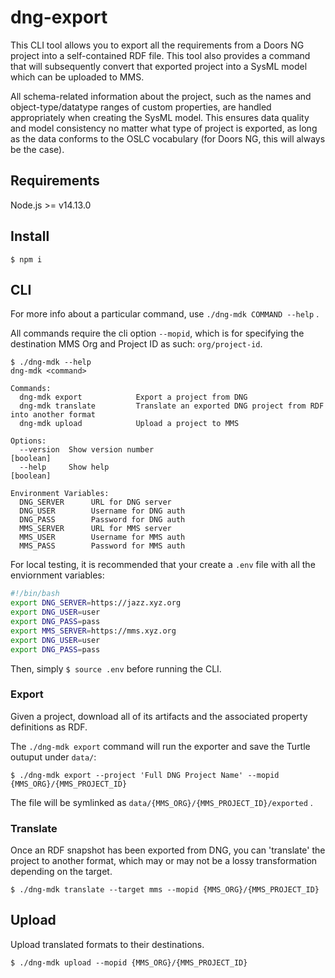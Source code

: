 # dng-export

This CLI tool allows you to export all the requirements from a Doors NG project into a self-contained RDF file. This tool also provides a command that will subsequently convert that exported project into a SysML model which can be uploaded to MMS.

All schema-related information about the project, such as the names and object-type/datatype ranges of custom properties, are handled appropriately when creating the SysML model. This ensures data quality and model consistency no matter what type of project is exported, as long as the data conforms to the OSLC vocabulary (for Doors NG, this will always be the case).

## Requirements
Node.js >= v14.13.0

## Install

```console
$ npm i
```

## CLI

For more info about a particular command, use `./dng-mdk COMMAND --help` .

All commands require the cli option `--mopid`, which is for specifying the destination MMS Org and Project ID as such: `org/project-id`.

```console
$ ./dng-mdk --help
dng-mdk <command>

Commands:
  dng-mdk export            Export a project from DNG
  dng-mdk translate         Translate an exported DNG project from RDF into another format
  dng-mdk upload            Upload a project to MMS

Options:
  --version  Show version number                                       [boolean]
  --help     Show help                                                 [boolean]

Environment Variables:
  DNG_SERVER      URL for DNG server
  DNG_USER        Username for DNG auth
  DNG_PASS        Password for DNG auth
  MMS_SERVER      URL for MMS server
  MMS_USER        Username for MMS auth
  MMS_PASS        Password for MMS auth
```

For local testing, it is recommended that your create a `.env` file with all the enviornment variables:
```bash
#!/bin/bash
export DNG_SERVER=https://jazz.xyz.org
export DNG_USER=user
export DNG_PASS=pass
export MMS_SERVER=https://mms.xyz.org
export DNG_USER=user
export DNG_PASS=pass
```

Then, simply `$ source .env` before running the CLI.


### Export

Given a project, download all of its artifacts and the associated property definitions as RDF.

The `./dng-mdk export` command will run the exporter and save the Turtle outuput under `data/`:
```console
$ ./dng-mdk export --project 'Full DNG Project Name' --mopid {MMS_ORG}/{MMS_PROJECT_ID}
```

The file will be symlinked as `data/{MMS_ORG}/{MMS_PROJECT_ID}/exported` .


### Translate

Once an RDF snapshot has been exported from DNG, you can 'translate' the project to another format, which may or may not be a lossy transformation depending on the target.

```console
$ ./dng-mdk translate --target mms --mopid {MMS_ORG}/{MMS_PROJECT_ID}
```


## Upload

Upload translated formats to their destinations.

```console
$ ./dng-mdk upload --mopid {MMS_ORG}/{MMS_PROJECT_ID}
```
